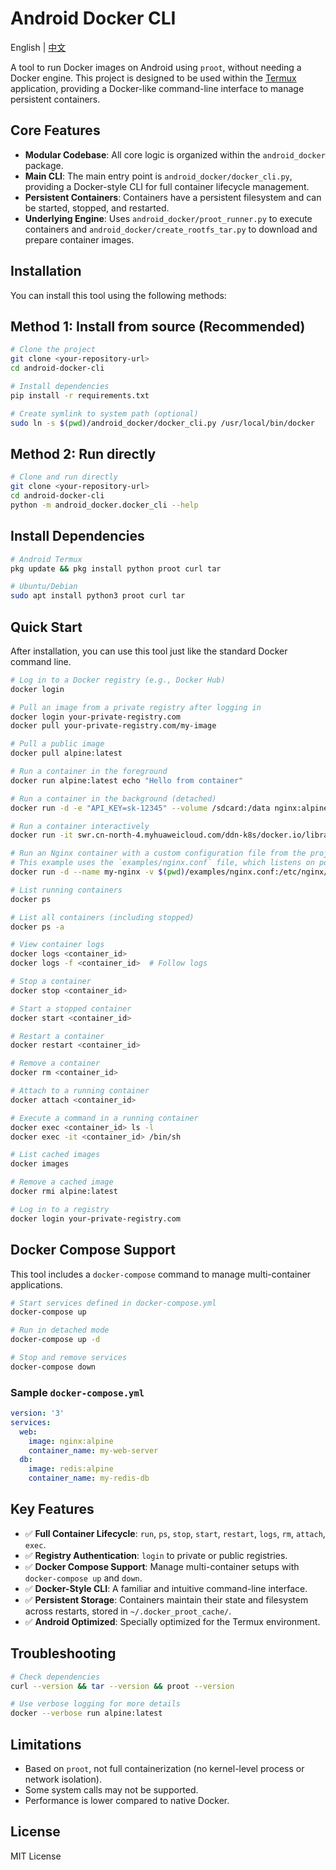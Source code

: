 # Android Docker CLI

English | [中文](README_ZH.md)

A tool to run Docker images on Android using `proot`, without needing a Docker engine. This project is designed to be used within the [Termux](https://github.com/termux/termux-app) application, providing a Docker-like command-line interface to manage persistent containers.

## Core Features

- **Modular Codebase**: All core logic is organized within the `android_docker` package.
- **Main CLI**: The main entry point is `android_docker/docker_cli.py`, providing a Docker-style CLI for full container lifecycle management.
- **Persistent Containers**: Containers have a persistent filesystem and can be started, stopped, and restarted.
- **Underlying Engine**: Uses `android_docker/proot_runner.py` to execute containers and `android_docker/create_rootfs_tar.py` to download and prepare container images.

## Installation

You can install this tool using the following methods:

## Method 1: Install from source (Recommended)

```bash
# Clone the project
git clone <your-repository-url>
cd android-docker-cli

# Install dependencies
pip install -r requirements.txt

# Create symlink to system path (optional)
sudo ln -s $(pwd)/android_docker/docker_cli.py /usr/local/bin/docker
```

## Method 2: Run directly

```bash
# Clone and run directly
git clone <your-repository-url>
cd android-docker-cli
python -m android_docker.docker_cli --help
```

## Install Dependencies

```bash
# Android Termux
pkg update && pkg install python proot curl tar

# Ubuntu/Debian
sudo apt install python3 proot curl tar
```

## Quick Start

After installation, you can use this tool just like the standard Docker command line.

```bash
# Log in to a Docker registry (e.g., Docker Hub)
docker login

# Pull an image from a private registry after logging in
docker login your-private-registry.com
docker pull your-private-registry.com/my-image

# Pull a public image
docker pull alpine:latest

# Run a container in the foreground
docker run alpine:latest echo "Hello from container"

# Run a container in the background (detached)
docker run -d -e "API_KEY=sk-12345" --volume /sdcard:/data nginx:alpine

# Run a container interactively
docker run -it swr.cn-north-4.myhuaweicloud.com/ddn-k8s/docker.io/library/alpine:latest /bin/sh

# Run an Nginx container with a custom configuration file from the project
# This example uses the `examples/nginx.conf` file, which listens on port 8777.
docker run -d --name my-nginx -v $(pwd)/examples/nginx.conf:/etc/nginx/nginx.conf nginx:alpine

# List running containers
docker ps

# List all containers (including stopped)
docker ps -a

# View container logs
docker logs <container_id>
docker logs -f <container_id>  # Follow logs

# Stop a container
docker stop <container_id>

# Start a stopped container
docker start <container_id>

# Restart a container
docker restart <container_id>

# Remove a container
docker rm <container_id>

# Attach to a running container
docker attach <container_id>

# Execute a command in a running container
docker exec <container_id> ls -l
docker exec -it <container_id> /bin/sh

# List cached images
docker images

# Remove a cached image
docker rmi alpine:latest

# Log in to a registry
docker login your-private-registry.com
```

## Docker Compose Support

This tool includes a `docker-compose` command to manage multi-container applications.

```bash
# Start services defined in docker-compose.yml
docker-compose up

# Run in detached mode
docker-compose up -d

# Stop and remove services
docker-compose down
```

### Sample `docker-compose.yml`

```yaml
version: '3'
services:
  web:
    image: nginx:alpine
    container_name: my-web-server
  db:
    image: redis:alpine
    container_name: my-redis-db
```

## Key Features

- ✅ **Full Container Lifecycle**: `run`, `ps`, `stop`, `start`, `restart`, `logs`, `rm`, `attach`, `exec`.
- ✅ **Registry Authentication**: `login` to private or public registries.
- ✅ **Docker Compose Support**: Manage multi-container setups with `docker-compose up` and `down`.
- ✅ **Docker-Style CLI**: A familiar and intuitive command-line interface.
- ✅ **Persistent Storage**: Containers maintain their state and filesystem across restarts, stored in `~/.docker_proot_cache/`.
- ✅ **Android Optimized**: Specially optimized for the Termux environment.

## Troubleshooting

```bash
# Check dependencies
curl --version && tar --version && proot --version

# Use verbose logging for more details
docker --verbose run alpine:latest
```

## Limitations

- Based on `proot`, not full containerization (no kernel-level process or network isolation).
- Some system calls may not be supported.
- Performance is lower compared to native Docker.

## License

MIT License
